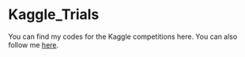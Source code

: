 # Kaggle_Trials

You can find my codes for the Kaggle competitions here. You can also follow me [here](https://www.kaggle.com/sinamo).
